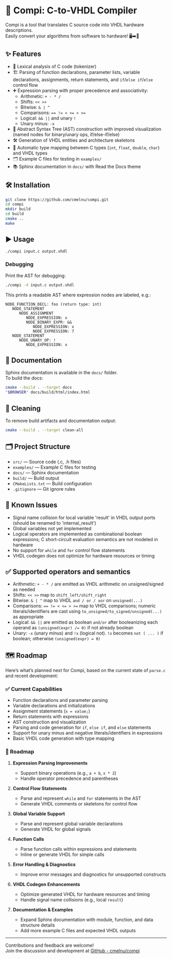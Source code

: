 # 🚀 Compi: C-to-VHDL Compiler

Compi is a tool that translates C source code into VHDL hardware descriptions.  
Easily convert your algorithms from software to hardware! 🖥️➡️🔌

## ✨ Features

- 📝 Lexical analysis of C code (tokenizer)
- 🏗️ Parsing of function declarations, parameter lists, variable declarations, assignments, return statements, and `if`/`else if`/`else` control flow
- ➕ Expression parsing with proper precedence and associativity:
   - Arithmetic: `+ - * /`
   - Shifts: `<< >>`
   - Bitwise: `& | ^`
   - Comparisons: `== != < <= > >=`
   - Logical: `&& ||` and unary `!`
   - Unary minus: `-x`
- 🌳 Abstract Syntax Tree (AST) construction with improved visualization (named nodes for binary/unary ops, if/else-if/else)
- 🛠️ Generation of VHDL entities and architecture skeletons
- 🔄 Automatic type mapping between C types (`int`, `float`, `double`, `char`) and VHDL types
- 🗂️ Example C files for testing in `examples/`
- 📚 Sphinx documentation in `docs/` with Read the Docs theme

## 🛠️ Installation

```bash
git clone https://github.com/cmelnu/compi.git
cd compi
mkdir build
cd build
cmake ..
make
```

## ▶️ Usage

```bash
./compi input.c output.vhdl
```

### Debugging

Print the AST for debugging:
```bash
./compi -d input.c output.vhdl
```

This prints a readable AST where expression nodes are labeled, e.g.:

```
NODE_FUNCTION_DECL: foo (return type: int)
   NODE_STATEMENT
      NODE_ASSIGNMENT
         NODE_EXPRESSION: x
         NODE_BINARY_EXPR: &&
            NODE_EXPRESSION: x
            NODE_EXPRESSION: 7
   NODE_STATEMENT
      NODE_UNARY_OP: !
         NODE_EXPRESSION: x
```

## 📖 Documentation

Sphinx documentation is available in the `docs/` folder.  
To build the docs:
```bash
cmake --build . --target docs
"$BROWSER" docs/build/html/index.html
```

## 🧹 Cleaning

To remove build artifacts and documentation output:
```bash
cmake --build . --target clean-all
```

## 🗂️ Project Structure

- `src/` — Source code (.c, .h files)
- `examples/` — Example C files for testing
- `docs/` — Sphinx documentation
- `build/` — Build output
- `CMakeLists.txt` — Build configuration
- `.gitignore` — Git ignore rules

## 🚧 Known Issues

- Signal name collision for local variable 'result' in VHDL output ports (should be renamed to 'internal_result')
- Global variables not yet implemented
- Logical operators are implemented as combinational boolean expressions; C short-circuit evaluation semantics are not modeled in hardware
- No support for `while` and `for` control flow statements
- VHDL codegen does not optimize for hardware resources or timing

## ✅ Supported operators and semantics

- Arithmetic: `+ - * /` are emitted as VHDL arithmetic on unsigned/signed as needed
- Shifts: `<< >>` map to `shift_left/shift_right`
- Bitwise: `& | ^` map to VHDL `and / or / xor` on `unsigned(...)`
- Comparisons: `== != < <= > >=` map to VHDL comparisons; numeric literals/identifiers are cast using `to_unsigned/to_signed/unsigned(...)` as appropriate
- Logical: `&& ||` are emitted as boolean `and/or` after booleanizing each operand as `(unsigned(expr) /= 0)` if not already boolean
- Unary: `-x` (unary minus) and `!x` (logical not). `!x` becomes `not ( ... )` if boolean; otherwise `(unsigned(expr) = 0)`

## 🗺️ Roadmap

Here’s what’s planned next for Compi, based on the current state of `parse.c` and recent development:

### ✅ Current Capabilities
- Function declarations and parameter parsing
- Variable declarations and initializations
- Assignment statements (`x = value;`)
- Return statements with expressions
- AST construction and visualization
- Parsing and code generation for `if`, `else if`, and `else` statements
- Support for unary minus and negative literals/identifiers in expressions
- Basic VHDL code generation with type mapping

### 🚧 Roadmap

1. **Expression Parsing Improvements**
   - Support binary operations (e.g., `a + b`, `x * 2`)
   - Handle operator precedence and parentheses

2. **Control Flow Statements**
   - Parse and represent `while` and `for` statements in the AST
   - Generate VHDL comments or skeletons for control flow

3. **Global Variable Support**
   - Parse and represent global variable declarations
   - Generate VHDL for global signals

4. **Function Calls**
   - Parse function calls within expressions and statements
   - Inline or generate VHDL for simple calls

5. **Error Handling & Diagnostics**
   - Improve error messages and diagnostics for unsupported constructs

6. **VHDL Codegen Enhancements**
   - Optimize generated VHDL for hardware resources and timing
   - Handle signal name collisions (e.g., local `result`)

7. **Documentation & Examples**
   - Expand Sphinx documentation with module, function, and data structure details
   - Add more example C files and expected VHDL outputs

---

Contributions and feedback are welcome!  
Join the discussion and development at [GitHub - cmelnu/compi](https://github.com/cmelnu/compi)